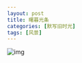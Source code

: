```yaml
---
layout: post
title: 曙暮光条
categories: [默写旧时光]
tags: [风景]
---
```


![img](https://s3-img.meituan.net/v1/mss_3d027b52ec5a4d589e68050845611e68/ff/n0/0k/gx/qs_277102.jpg@596w_1l.jpg)